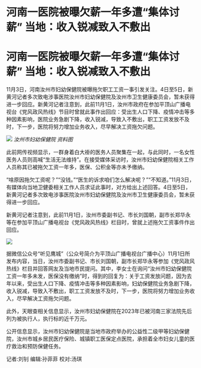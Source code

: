 # 河南一医院被曝欠薪一年多遭“集体讨薪” 当地：收入锐减致入不敷出

# 河南一医院被曝欠薪一年多遭“集体讨薪” 当地：收入锐减致入不敷出

11月3日，河南汝州市妇幼保健院被曝拖欠职工工资一事引发关注。4日至5日，新黄河记者多次致电涉事医院汝州市妇幼保健院及汝州市卫生健康委员会，暂未获得进一步回应。新黄河记者注意到，此前11月1日，汝州市政府在参加平顶山广播电视台《党风政风热线》节目时曾就此事作出回应：受出生人口下降、疫情冲击等多种因素影响，医院业务急剧下降，收入锐减，导致入不敷出，职工工资发放不及时，下一步，医院将努力增加业务收入，尽早解决工资拖欠问题。

![](https://inews.gtimg.com/om_bt/ODElxHEnV2U3zVb61oIxiZqWWrpWhqom9VlLrFmjOkCCMAA/1000)
_汝州市妇幼保健院 资料图_

此前网传视频显示，一群身着白大褂的医务人员聚集在一起，与此同时，一名女性医务人员则高喊“生活无法维持”。在接受媒体采访时，汝州市妇幼保健院相关工作人员称其已被拖欠工资一年多，医保、公积金等亦未予缴纳。

“啥原因拖欠工资呢？”“没钱。”“医生的诉求咱们怎么解决呢？”“不知道。”11月3日，有媒体向当地卫健委相关工作人员求证此事时，对方给出上述回答。4日至5日，新黄河记者多次致电涉事医院汝州市妇幼保健院及汝州市卫生健康委员会，暂未获得进一步回应。

新黄河记者注意到，此前11月1日，汝州市委副书记、市长刘国朝，副市长郑华永等在参加平顶山广播电视台《党风政风热线》栏目时，曾就上述拖欠工资事件作出回应。

![](https://inews.gtimg.com/om_bt/O6pyl2gWcLbWrsnHwdR4af4xLC3_Jst7AkwmfnROQnQZIAA/1000)

据微信公众号“听见鹰城”（公众号简介为平顶山广播电视台广播中心）11月1日所发布内容，当日，汝州市委副书记、市长刘国朝，副市长郑华永等参加《党风政风热线》栏目并回答网友及当地市民提问。其中，李女士在询问“汝州市妇幼保健院工资一年多未发，医保没有缴纳”时，得到的回复为：关于工资发放问题，因为去年以来，受出生人口下降、疫情冲击等多种因素影响，妇幼保健院业务急剧下降，收入锐减，导致入不敷出，职工工资发放不及时，下一步，医院将努力增加业务收入，尽早解决工资拖欠问题。

此外，天眼查相关信息显示，汝州市妇幼保健院在2023年已被河南三家法院先后列为被执行人，执行标的近千万元。

公开信息显示，汝州市妇幼保健院是当地市政府举办的公益性二级甲等妇幼保健院，汝州市城乡居民医疗保险、城镇职工医保定点医院，承担着全市妇女儿童的医疗救治和预防保健任务。

记者:刘钊 编辑:孙菲菲 校对:汤琪

